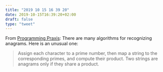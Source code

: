```yaml
---
title: "2019 10 15 16 39 20"
date: 2019-10-15T16:39:20+02:00
draft: false
type: "tweet"
---
```

From [Programming Praxis](http://programmingpraxis.com/2019/10/15/prime-anagrams/): There are many algorithms for recognizing anagrams. Here is an unusual one:

> Assign each character to a prime number, then map a string to the corresponding primes, and compute their product. Two strings are anagrams only if they share a product.
